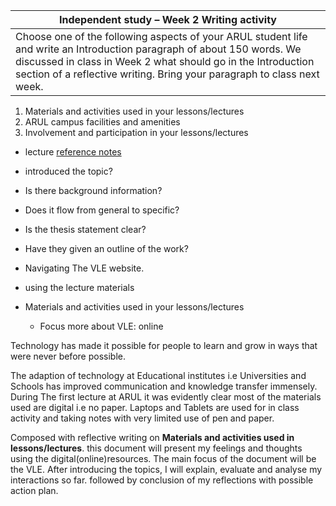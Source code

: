 |Independent study – Week 2 Writing activity|
|-------------------------------------------|
|Choose one of the following aspects of your ARUL student life and write an Introduction paragraph of about 150 words. We discussed in class in Week 2 what should go in the Introduction section of a reflective writing. Bring your paragraph to class next week.|


1. Materials and activities used in your lessons/lectures 
2. ARUL campus facilities and amenities
3. Involvement and participation in your lessons/lectures

- lecture [reference notes](/csweek2GibbsModelIntroduction/materials/CS1Week2GibbsmodelIntroductionStudents.md#an-introductory-paragraph-contains)
- introduced the topic?
- Is there background information? 
- Does it flow from general to specific?
- Is the thesis statement clear?
- Have they given an outline of the work?


- Navigating The VLE website.
- using the lecture materials

 
- Materials and activities used in your lessons/lectures 
    - Focus more about VLE: online

Technology has made it possible for people to learn and grow in ways that were never before possible.

The adaption of technology at Educational institutes i.e Universities and Schools has improved communication and knowledge transfer immensely. During The first lecture at ARUL it was evidently clear  most of the materials used are digital i.e no paper. 
Laptops and Tablets are used for in class activity and taking notes with very limited use of pen and paper.

Composed with reflective writing on **Materials and activities used in lessons/lectures**.  this document will present my feelings and thoughts using the  digital(online)resources.
The main focus of the document will be the  VLE. After introducing the topics, I will explain, evaluate and analyse  my interactions so far. 
followed by conclusion of my reflections with possible action plan. 





















